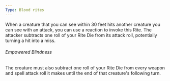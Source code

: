 ```yaml
---
Type: Blood rites
---
```

When a creature that you can see within 30 feet hits another creature you can see with an attack, you can use a reaction to invoke this Rite. The attacker subtracts one roll of your Rite
Die from its attack roll, potentially turning a hit into a miss.

###### Empowered Blindness
The creature must also subtract one roll of your Rite Die from every weapon and spell attack
roll it makes until the end of that creature's following turn.